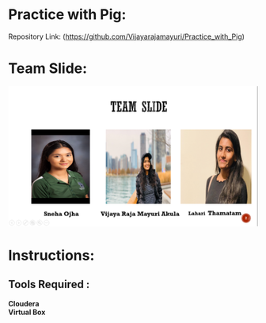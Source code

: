 # Practice with Pig:
Repository Link: (https://github.com/Vijayarajamayuri/Practice_with_Pig)
# Team Slide:
 ![Chart](https://github.com/Vijayarajamayuri/Practice_with_Pig/blob/master/Screenshot%20(252).png)
 
# Instructions:
## Tools Required :

<b>Cloudera</b>
<br>
<b>
Virtual Box</b>



